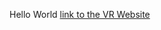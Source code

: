 Hello World
[link to the VR Website](https://aydenr7109.github.io/vr-website-project/PATH/home.html)